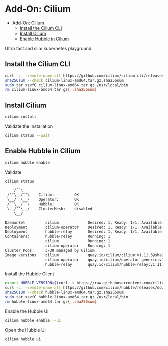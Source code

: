 # Add-On: Cilium

- [Add-On: Cilium](#add-on-cilium)
  - [Install the Cilium CLI](#install-the-cilium-cli)
  - [Install Cilium](#install-cilium)
  - [Enable Hubble in Cilium](#enable-hubble-in-cilium)

Ultra fast and slim kubernetes playground.

## Install the Cilium CLI

```sh
curl -L --remote-name-all https://github.com/cilium/cilium-cli/releases/latest/download/cilium-linux-amd64.tar.gz{,.sha256sum}
sha256sum --check cilium-linux-amd64.tar.gz.sha256sum
sudo tar xzvfC cilium-linux-amd64.tar.gz /usr/local/bin
rm cilium-linux-amd64.tar.gz{,.sha256sum}
```

## Install Cilium

```sh
cilium install
```

Validate the Installation

```sh
cilium status --wait
```

## Enable Hubble in Cilium

```sh
cilium hubble enable
```

Validate

```sh
cilium status
```

```sh
    /¯¯\
 /¯¯\__/¯¯\    Cilium:         OK
 \__/¯¯\__/    Operator:       OK
 /¯¯\__/¯¯\    Hubble:         OK
 \__/¯¯\__/    ClusterMesh:    disabled
    \__/

DaemonSet         cilium             Desired: 1, Ready: 1/1, Available: 1/1
Deployment        cilium-operator    Desired: 1, Ready: 1/1, Available: 1/1
Deployment        hubble-relay       Desired: 1, Ready: 1/1, Available: 1/1
Containers:       hubble-relay       Running: 1
                  cilium             Running: 1
                  cilium-operator    Running: 1
Cluster Pods:     3/39 managed by Cilium
Image versions    cilium             quay.io/cilium/cilium:v1.11.3@sha256:cb6aac121e348abd61a692c435a90a6e2ad3f25baa9915346be7b333de8a767f: 1
                  cilium-operator    quay.io/cilium/operator-generic:v1.11.3@sha256:5b81db7a32cb7e2d00bb3cf332277ec2b3be239d9e94a8d979915f4e6648c787: 1
                  hubble-relay       quay.io/cilium/hubble-relay:v1.11.3@sha256:7256ec111259a79b4f0e0f80ba4256ea23bd472e1fc3f0865975c2ed113ccb97: 1
```

Install the Hubble Client

```sh
export HUBBLE_VERSION=$(curl -s https://raw.githubusercontent.com/cilium/hubble/master/stable.txt)
curl -L --remote-name-all https://github.com/cilium/hubble/releases/download/$HUBBLE_VERSION/hubble-linux-amd64.tar.gz{,.sha256sum}
sha256sum --check hubble-linux-amd64.tar.gz.sha256sum
sudo tar xzvfC hubble-linux-amd64.tar.gz /usr/local/bin
rm hubble-linux-amd64.tar.gz{,.sha256sum}
```

Enable the Hubble UI

```sh
cilium hubble enable --ui
```

Open the Hubble UI

```sh
cilium hubble ui
```
